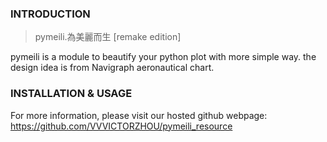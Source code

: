 ### INTRODUCTION
> pymeili.為美麗而生 [remake edition]

pymeili is a module to beautify your python plot with more simple way. the design idea is from Navigraph aeronautical chart.

### INSTALLATION & USAGE
For more information, please visit our hosted github webpage: https://github.com/VVVICTORZHOU/pymeili_resource
